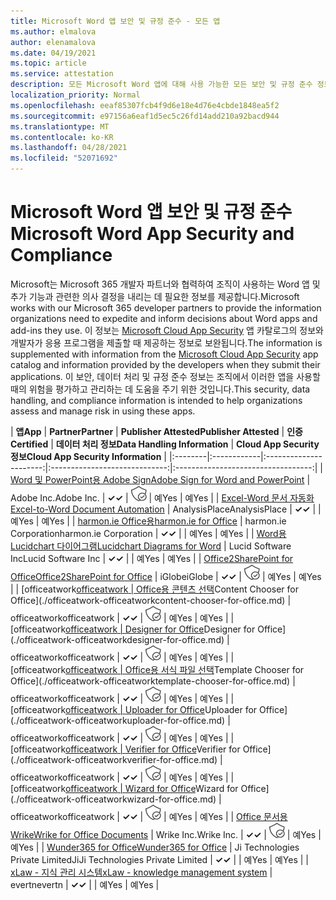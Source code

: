 ```yaml
---
title: Microsoft Word 앱 보안 및 규정 준수 - 모든 앱
ms.author: elmalova
author: elenamalova
ms.date: 04/19/2021
ms.topic: article
ms.service: attestation
description: 모든 Microsoft Word 앱에 대해 사용 가능한 모든 보안 및 규정 준수 정보입니다.
localization_priority: Normal
ms.openlocfilehash: eeaf85307fcb4f9d6e18e4d76e4cbde1848ea5f2
ms.sourcegitcommit: e97156a6eaf1d5ec5c26fd14add210a92bacd944
ms.translationtype: MT
ms.contentlocale: ko-KR
ms.lasthandoff: 04/28/2021
ms.locfileid: "52071692"
---
```

# <a name="microsoft-word-app-security-and-compliance"></a><span data-ttu-id="f1a74-103">Microsoft Word 앱 보안 및 규정 준수</span><span class="sxs-lookup"><span data-stu-id="f1a74-103">Microsoft Word App Security and Compliance</span></span>

<span data-ttu-id="f1a74-104">Microsoft는 Microsoft 365 개발자 파트너와 협력하여 조직이 사용하는 Word 앱 및 추가 기능과 관련한 의사 결정을 내리는 데 필요한 정보를 제공합니다.</span><span class="sxs-lookup"><span data-stu-id="f1a74-104">Microsoft works with our Microsoft 365 developer partners to provide the information organizations need to expedite and inform decisions about Word apps and add-ins they use.</span></span> <span data-ttu-id="f1a74-105">이 정보는 [Microsoft Cloud App Security](https://www.microsoft.com/en-us/enterprise-mobility-security/cloud-app-security) 앱 카탈로그의 정보와 개발자가 응용 프로그램을 제출할 때 제공하는 정보로 보완됩니다.</span><span class="sxs-lookup"><span data-stu-id="f1a74-105">The information is supplemented with information from the [Microsoft Cloud App Security](https://www.microsoft.com/en-us/enterprise-mobility-security/cloud-app-security) app catalog and information provided by the developers when they submit their applications.</span></span> <span data-ttu-id="f1a74-106">이 보안, 데이터 처리 및 규정 준수 정보는 조직에서 이러한 앱을 사용할 때의 위험을 평가하고 관리하는 데 도움을 주기 위한 것입니다.</span><span class="sxs-lookup"><span data-stu-id="f1a74-106">This security, data handling, and compliance information is intended to help organizations assess and manage risk in using these apps.</span></span>

| <span data-ttu-id="f1a74-107">**앱**</span><span class="sxs-lookup"><span data-stu-id="f1a74-107">**App**</span></span> | <span data-ttu-id="f1a74-108">**Partner**</span><span class="sxs-lookup"><span data-stu-id="f1a74-108">**Partner**</span></span> | <span data-ttu-id="f1a74-109">**Publisher Attested**</span><span class="sxs-lookup"><span data-stu-id="f1a74-109">**Publisher Attested**</span></span> | <span data-ttu-id="f1a74-110">**인증**</span><span class="sxs-lookup"><span data-stu-id="f1a74-110">**Certified**</span></span> | <span data-ttu-id="f1a74-111">**데이터 처리 정보**</span><span class="sxs-lookup"><span data-stu-id="f1a74-111">**Data Handling Information**</span></span> | <span data-ttu-id="f1a74-112">**Cloud App Security 정보**</span><span class="sxs-lookup"><span data-stu-id="f1a74-112">**Cloud App Security Information**</span></span> |
|:--------|:------------|:----------------------:|:-----------------------------:|:----------------------------------:|
| [<span data-ttu-id="f1a74-113">Word 및 PowerPoint용 Adobe Sign</span><span class="sxs-lookup"><span data-stu-id="f1a74-113">Adobe Sign for Word and PowerPoint</span></span>](./adobe-inc-sign-for-word-and-powerpoint.md) | <span data-ttu-id="f1a74-114">Adobe Inc.</span><span class="sxs-lookup"><span data-stu-id="f1a74-114">Adobe Inc.</span></span> | <span data-ttu-id="f1a74-115">**✓**</span><span class="sxs-lookup"><span data-stu-id="f1a74-115">**✓**</span></span> | <img alt="Certified application badge" src="../media/certified-badge.png" height="25" width="25" /> | <span data-ttu-id="f1a74-116">예</span><span class="sxs-lookup"><span data-stu-id="f1a74-116">Yes</span></span> | <span data-ttu-id="f1a74-117">예</span><span class="sxs-lookup"><span data-stu-id="f1a74-117">Yes</span></span> |
| [<span data-ttu-id="f1a74-118">Excel-Word 문서 자동화</span><span class="sxs-lookup"><span data-stu-id="f1a74-118">Excel-to-Word Document Automation</span></span>](./analysisplace-excel-to-word-document-automation.md) | <span data-ttu-id="f1a74-119">AnalysisPlace</span><span class="sxs-lookup"><span data-stu-id="f1a74-119">AnalysisPlace</span></span> | <span data-ttu-id="f1a74-120">**✓**</span><span class="sxs-lookup"><span data-stu-id="f1a74-120">**✓**</span></span> |  | <span data-ttu-id="f1a74-121">예</span><span class="sxs-lookup"><span data-stu-id="f1a74-121">Yes</span></span> | <span data-ttu-id="f1a74-122">예</span><span class="sxs-lookup"><span data-stu-id="f1a74-122">Yes</span></span> |
| [<span data-ttu-id="f1a74-123">harmon.ie Office용</span><span class="sxs-lookup"><span data-stu-id="f1a74-123">harmon.ie for Office</span></span>](./harmonie-corporation-for-office.md) | <span data-ttu-id="f1a74-124">harmon.ie Corporation</span><span class="sxs-lookup"><span data-stu-id="f1a74-124">harmon.ie Corporation</span></span> | <span data-ttu-id="f1a74-125">**✓**</span><span class="sxs-lookup"><span data-stu-id="f1a74-125">**✓**</span></span> |  | <span data-ttu-id="f1a74-126">예</span><span class="sxs-lookup"><span data-stu-id="f1a74-126">Yes</span></span> | <span data-ttu-id="f1a74-127">예</span><span class="sxs-lookup"><span data-stu-id="f1a74-127">Yes</span></span> |
| [<span data-ttu-id="f1a74-128">Word용 Lucidchart 다이어그램</span><span class="sxs-lookup"><span data-stu-id="f1a74-128">Lucidchart Diagrams for Word</span></span>](./lucid-software-inc-lucidchart-diagrams-for-word.md) | <span data-ttu-id="f1a74-129">Lucid Software Inc</span><span class="sxs-lookup"><span data-stu-id="f1a74-129">Lucid Software Inc</span></span> | <span data-ttu-id="f1a74-130">**✓**</span><span class="sxs-lookup"><span data-stu-id="f1a74-130">**✓**</span></span> |  | <span data-ttu-id="f1a74-131">예</span><span class="sxs-lookup"><span data-stu-id="f1a74-131">Yes</span></span> | <span data-ttu-id="f1a74-132">예</span><span class="sxs-lookup"><span data-stu-id="f1a74-132">Yes</span></span> |
| [<span data-ttu-id="f1a74-133">Office2SharePoint for Office</span><span class="sxs-lookup"><span data-stu-id="f1a74-133">Office2SharePoint for Office</span></span>](./iglobe-office2sharepoint-for-office.md) | <span data-ttu-id="f1a74-134">iGlobe</span><span class="sxs-lookup"><span data-stu-id="f1a74-134">iGlobe</span></span> | <span data-ttu-id="f1a74-135">**✓**</span><span class="sxs-lookup"><span data-stu-id="f1a74-135">**✓**</span></span> | <img alt="Certified application badge" src="../media/certified-badge.png" height="25" width="25" /> | <span data-ttu-id="f1a74-136">예</span><span class="sxs-lookup"><span data-stu-id="f1a74-136">Yes</span></span> | <span data-ttu-id="f1a74-137">예</span><span class="sxs-lookup"><span data-stu-id="f1a74-137">Yes</span></span> |
| <span data-ttu-id="f1a74-138">[officeatwork</span><span class="sxs-lookup"><span data-stu-id="f1a74-138">[officeatwork</span></span> | <span data-ttu-id="f1a74-139">Office용 콘텐츠 선택](./officeatwork-officeatworkcontent-chooser-for-office.md)</span><span class="sxs-lookup"><span data-stu-id="f1a74-139">Content Chooser for Office](./officeatwork-officeatworkcontent-chooser-for-office.md)</span></span> | <span data-ttu-id="f1a74-140">officeatwork</span><span class="sxs-lookup"><span data-stu-id="f1a74-140">officeatwork</span></span> | <span data-ttu-id="f1a74-141">**✓**</span><span class="sxs-lookup"><span data-stu-id="f1a74-141">**✓**</span></span> | <img alt="Certified application badge" src="../media/certified-badge.png" height="25" width="25" /> | <span data-ttu-id="f1a74-142">예</span><span class="sxs-lookup"><span data-stu-id="f1a74-142">Yes</span></span> | <span data-ttu-id="f1a74-143">예</span><span class="sxs-lookup"><span data-stu-id="f1a74-143">Yes</span></span> |
| <span data-ttu-id="f1a74-144">[officeatwork</span><span class="sxs-lookup"><span data-stu-id="f1a74-144">[officeatwork</span></span> | <span data-ttu-id="f1a74-145">Designer for Office](./officeatwork-officeatworkdesigner-for-office.md)</span><span class="sxs-lookup"><span data-stu-id="f1a74-145">Designer for Office](./officeatwork-officeatworkdesigner-for-office.md)</span></span> | <span data-ttu-id="f1a74-146">officeatwork</span><span class="sxs-lookup"><span data-stu-id="f1a74-146">officeatwork</span></span> | <span data-ttu-id="f1a74-147">**✓**</span><span class="sxs-lookup"><span data-stu-id="f1a74-147">**✓**</span></span> | <img alt="Certified application badge" src="../media/certified-badge.png" height="25" width="25" /> | <span data-ttu-id="f1a74-148">예</span><span class="sxs-lookup"><span data-stu-id="f1a74-148">Yes</span></span> | <span data-ttu-id="f1a74-149">예</span><span class="sxs-lookup"><span data-stu-id="f1a74-149">Yes</span></span> |
| <span data-ttu-id="f1a74-150">[officeatwork</span><span class="sxs-lookup"><span data-stu-id="f1a74-150">[officeatwork</span></span> | <span data-ttu-id="f1a74-151">Office용 서식 파일 선택](./officeatwork-officeatworktemplate-chooser-for-office.md)</span><span class="sxs-lookup"><span data-stu-id="f1a74-151">Template Chooser for Office](./officeatwork-officeatworktemplate-chooser-for-office.md)</span></span> | <span data-ttu-id="f1a74-152">officeatwork</span><span class="sxs-lookup"><span data-stu-id="f1a74-152">officeatwork</span></span> | <span data-ttu-id="f1a74-153">**✓**</span><span class="sxs-lookup"><span data-stu-id="f1a74-153">**✓**</span></span> | <img alt="Certified application badge" src="../media/certified-badge.png" height="25" width="25" /> | <span data-ttu-id="f1a74-154">예</span><span class="sxs-lookup"><span data-stu-id="f1a74-154">Yes</span></span> | <span data-ttu-id="f1a74-155">예</span><span class="sxs-lookup"><span data-stu-id="f1a74-155">Yes</span></span> |
| <span data-ttu-id="f1a74-156">[officeatwork</span><span class="sxs-lookup"><span data-stu-id="f1a74-156">[officeatwork</span></span> | <span data-ttu-id="f1a74-157">Uploader for Office](./officeatwork-officeatworkuploader-for-office.md)</span><span class="sxs-lookup"><span data-stu-id="f1a74-157">Uploader for Office](./officeatwork-officeatworkuploader-for-office.md)</span></span> | <span data-ttu-id="f1a74-158">officeatwork</span><span class="sxs-lookup"><span data-stu-id="f1a74-158">officeatwork</span></span> | <span data-ttu-id="f1a74-159">**✓**</span><span class="sxs-lookup"><span data-stu-id="f1a74-159">**✓**</span></span> | <img alt="Certified application badge" src="../media/certified-badge.png" height="25" width="25" /> | <span data-ttu-id="f1a74-160">예</span><span class="sxs-lookup"><span data-stu-id="f1a74-160">Yes</span></span> | <span data-ttu-id="f1a74-161">예</span><span class="sxs-lookup"><span data-stu-id="f1a74-161">Yes</span></span> |
| <span data-ttu-id="f1a74-162">[officeatwork</span><span class="sxs-lookup"><span data-stu-id="f1a74-162">[officeatwork</span></span> | <span data-ttu-id="f1a74-163">Verifier for Office](./officeatwork-officeatworkverifier-for-office.md)</span><span class="sxs-lookup"><span data-stu-id="f1a74-163">Verifier for Office](./officeatwork-officeatworkverifier-for-office.md)</span></span> | <span data-ttu-id="f1a74-164">officeatwork</span><span class="sxs-lookup"><span data-stu-id="f1a74-164">officeatwork</span></span> | <span data-ttu-id="f1a74-165">**✓**</span><span class="sxs-lookup"><span data-stu-id="f1a74-165">**✓**</span></span> | <img alt="Certified application badge" src="../media/certified-badge.png" height="25" width="25" /> | <span data-ttu-id="f1a74-166">예</span><span class="sxs-lookup"><span data-stu-id="f1a74-166">Yes</span></span> | <span data-ttu-id="f1a74-167">예</span><span class="sxs-lookup"><span data-stu-id="f1a74-167">Yes</span></span> |
| <span data-ttu-id="f1a74-168">[officeatwork</span><span class="sxs-lookup"><span data-stu-id="f1a74-168">[officeatwork</span></span> | <span data-ttu-id="f1a74-169">Wizard for Office](./officeatwork-officeatworkwizard-for-office.md)</span><span class="sxs-lookup"><span data-stu-id="f1a74-169">Wizard for Office](./officeatwork-officeatworkwizard-for-office.md)</span></span> | <span data-ttu-id="f1a74-170">officeatwork</span><span class="sxs-lookup"><span data-stu-id="f1a74-170">officeatwork</span></span> | <span data-ttu-id="f1a74-171">**✓**</span><span class="sxs-lookup"><span data-stu-id="f1a74-171">**✓**</span></span> | <img alt="Certified application badge" src="../media/certified-badge.png" height="25" width="25" /> | <span data-ttu-id="f1a74-172">예</span><span class="sxs-lookup"><span data-stu-id="f1a74-172">Yes</span></span> | <span data-ttu-id="f1a74-173">예</span><span class="sxs-lookup"><span data-stu-id="f1a74-173">Yes</span></span> |
| [<span data-ttu-id="f1a74-174">Office 문서용 Wrike</span><span class="sxs-lookup"><span data-stu-id="f1a74-174">Wrike for Office Documents</span></span>](./wrike-inc-for-office-documents.md) | <span data-ttu-id="f1a74-175">Wrike Inc.</span><span class="sxs-lookup"><span data-stu-id="f1a74-175">Wrike Inc.</span></span> | <span data-ttu-id="f1a74-176">**✓**</span><span class="sxs-lookup"><span data-stu-id="f1a74-176">**✓**</span></span> | <img alt="Certified application badge" src="../media/certified-badge.png" height="25" width="25" /> | <span data-ttu-id="f1a74-177">예</span><span class="sxs-lookup"><span data-stu-id="f1a74-177">Yes</span></span> | <span data-ttu-id="f1a74-178">예</span><span class="sxs-lookup"><span data-stu-id="f1a74-178">Yes</span></span> |
| [<span data-ttu-id="f1a74-179">Wunder365 for Office</span><span class="sxs-lookup"><span data-stu-id="f1a74-179">Wunder365 for Office</span></span>](./jiji-technologies-private-limited-wunder365-for-office.md) | <span data-ttu-id="f1a74-180">Ji Technologies Private Limited</span><span class="sxs-lookup"><span data-stu-id="f1a74-180">JiJi Technologies Private Limited</span></span> | <span data-ttu-id="f1a74-181">**✓**</span><span class="sxs-lookup"><span data-stu-id="f1a74-181">**✓**</span></span> |  | <span data-ttu-id="f1a74-182">예</span><span class="sxs-lookup"><span data-stu-id="f1a74-182">Yes</span></span> | <span data-ttu-id="f1a74-183">예</span><span class="sxs-lookup"><span data-stu-id="f1a74-183">Yes</span></span> |
| [<span data-ttu-id="f1a74-184">xLaw - 지식 관리 시스템</span><span class="sxs-lookup"><span data-stu-id="f1a74-184">xLaw - knowledge management system</span></span>](./evertn-xlaw-knowledge-management-system.md) | <span data-ttu-id="f1a74-185">evertn</span><span class="sxs-lookup"><span data-stu-id="f1a74-185">evertn</span></span> | <span data-ttu-id="f1a74-186">**✓**</span><span class="sxs-lookup"><span data-stu-id="f1a74-186">**✓**</span></span> |  | <span data-ttu-id="f1a74-187">예</span><span class="sxs-lookup"><span data-stu-id="f1a74-187">Yes</span></span> | <span data-ttu-id="f1a74-188">예</span><span class="sxs-lookup"><span data-stu-id="f1a74-188">Yes</span></span> |

